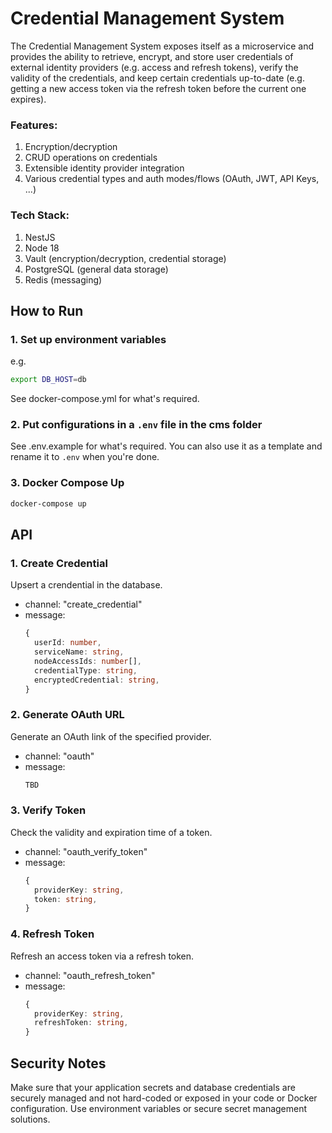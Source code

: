 # Credential Management System

The Credential Management System exposes itself as a microservice and provides the ability to retrieve, encrypt, and store user credentials of external identity providers (e.g. access and refresh tokens), verify the validity of the credentials, and keep certain credentials up-to-date (e.g. getting a new access token via the refresh token before the current one expires).

### Features:

1. Encryption/decryption
2. CRUD operations on credentials
3. Extensible identity provider integration
4. Various credential types and auth modes/flows (OAuth, JWT, API Keys, ...)

### Tech Stack:

1. NestJS
2. Node 18
3. Vault (encryption/decryption, credential storage)
4. PostgreSQL (general data storage)
5. Redis (messaging)

## How to Run

### 1. Set up environment variables

e.g.

```bash
export DB_HOST=db
```

See docker-compose.yml for what's required.

### 2. Put configurations in a `.env` file in the cms folder

See .env.example for what's required. You can also use it as a template and rename it to `.env` when you're done.

### 3. Docker Compose Up

```bash
docker-compose up
```

## API

### 1. Create Credential

Upsert a crendential in the database.

- channel: "create_credential"
- message:
  ```TypeScript
  {
    userId: number,
    serviceName: string,
    nodeAccessIds: number[],
    credentialType: string,
    encryptedCredential: string,
  }
  ```

### 2. Generate OAuth URL

Generate an OAuth link of the specified provider.

- channel: "oauth"
- message:
  ```TypeScript
  TBD
  ```

### 3. Verify Token

Check the validity and expiration time of a token.

- channel: "oauth_verify_token"
- message:
  ```TypeScript
  {
    providerKey: string,
    token: string,
  }
  ```

### 4. Refresh Token

Refresh an access token via a refresh token.

- channel: "oauth_refresh_token"
- message:
  ```TypeScript
  {
    providerKey: string,
    refreshToken: string,
  }
  ```

## Security Notes

Make sure that your application secrets and database credentials are securely managed and not hard-coded or exposed in your code or Docker configuration. Use environment variables or secure secret management solutions.
